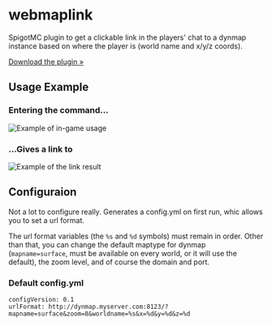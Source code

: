 # webmaplink
SpigotMC plugin to get a clickable link in the players' chat to a dynmap instance based on where the player is (world name and x/y/z coords).

[Download the plugin &raquo;](https://edx.click/NGh9Exa)

## Usage Example

### Entering the command...
![Example of in-game usage](https://raw.githubusercontent.com/interflare/webmaplink/7ddee02bc9dcfa5c0e58bd19311f9550aaa0b744/assets/img/chatexample.png)

### ...Gives a link to
![Example of the link result](https://raw.githubusercontent.com/interflare/webmaplink/1f97821f900abb4aae25e7537543e31f1efc2e9b/assets/img/linkresult.png)

## Configuraion
Not a lot to configure really. Generates a config.yml on first run, whic allows you to set a url format.

The url format variables (the `%s` and `%d` symbols) must remain in order. Other than that, you can change the default maptype for dynmap (`mapname=surface`, must be available on every world, or it will use the default), the zoom level, and of course the domain and port.

### Default config.yml
```
configVersion: 0.1
urlFormat: http://dynmap.myserver.com:8123/?mapname=surface&zoom=8&worldname=%s&x=%d&y=%d&z=%d
```